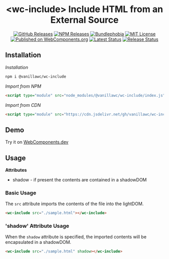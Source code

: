 <h1 align="center">&lt;wc-include&gt; Include HTML from an External Source</h1>

<div align="center">
  <a href="https://github.com/vanillawc/wc-include/releases"><img src="https://badgen.net/github/tag/vanillawc/wc-include" alt="GitHub Releases"></a>
  <a href="https://www.npmjs.com/package/@vanillawc/wc-include"><img src="https://badgen.net/npm/v/@vanillawc/wc-include" alt="NPM Releases"></a>
  <a href="https://bundlephobia.com/result?p=@vanillawc/wc-include"><img src="https://badgen.net/bundlephobia/minzip/@vanillawc/wc-include" alt="Bundlephobia"></a>
  <a href="https://raw.githubusercontent.com/vanillawc/wc-include/master/LICENSE"><img src="https://badgen.net/github/license/vanillawc/wc-include" alt="MIT License"></a>
  <a href="https://www.webcomponents.org/element/vanillawc/wc-include"><img src="https://img.shields.io/badge/webcomponents.org-published-blue.svg" alt="Published on WebComponents.org"></a>
  <a href="https://github.com/vanillawc/wc-include/actions"><img src="https://github.com/vanillawc/wc-include/workflows/Latest/badge.svg" alt="Latest Status"></a>
  <a href="https://github.com/vanillawc/wc-include/actions"><img src="https://github.com/vanillawc/wc-include/workflows/Release/badge.svg" alt="Release Status"></a>
</div>

## Installation

*Installation*
```sh
npm i @vanillawc/wc-include
```

*Import from NPM*
```html
<script type="module" src="node_modules/@vanillawc/wc-include/index.js"></script>
```

*Import from CDN*
```html
<script type="module" src="https://cdn.jsdelivr.net/gh/vanillawc/wc-include/index.js"></script>
```

## Demo

Try it on [WebComponents.dev](https://webcomponents.dev/edit/zNPKE4KD6k8Lz8wVfHne?sv=1&pm=1)

## Usage

**Attributes**

- shadow - if present the contents are contained in a shadowDOM

### Basic Usage

The `src` attribute imports the contents of the file into the lightDOM.

```html
<wc-include src="./sample.html"></wc-include>
```

### 'shadow' Attribute Usage

When the `shadow` attribute is specified, the imported contents will be encapsulated in a shadowDOM.

```html
<wc-include src="./sample.html" shadow></wc-include>
```
